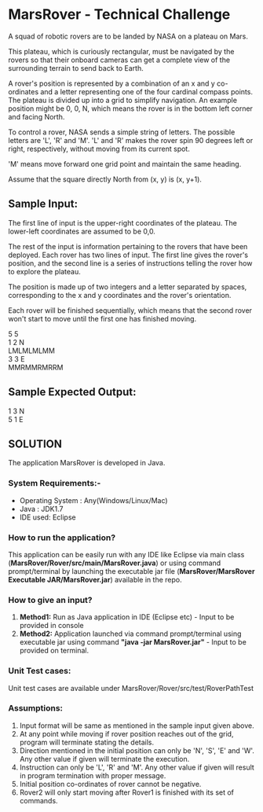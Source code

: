 # MarsRover - Technical Challenge

A squad of robotic rovers are to be landed by NASA on a plateau on Mars.

This plateau, which is curiously rectangular, must be navigated by the rovers so that their onboard cameras can get a complete view of the surrounding terrain to send back to Earth.

A rover's position is represented by a combination of an x and y co-ordinates and a letter representing one of the four cardinal compass points. The plateau is divided up into a grid to simplify navigation. An example position might be 0, 0, N, which means the rover is in the bottom left corner and facing North.

To control a rover, NASA sends a simple string of letters. The possible letters are 'L', 'R' and 'M'. 'L' and 'R' makes the rover spin 90 degrees left or right, respectively, without moving from its current spot.

'M' means move forward one grid point and maintain the same heading.

Assume that the square directly North from (x, y) is (x, y+1).

## Sample Input:
The first line of input is the upper-right coordinates of the plateau. The lower-left coordinates are assumed to be 0,0.

The rest of the input is information pertaining to the rovers that have been deployed. Each rover has two lines of input. The first line gives the rover's position, and the second line is a series of instructions telling the rover how to explore the plateau.

The position is made up of two integers and a letter separated by spaces, corresponding to the x and y coordinates and the rover's orientation.

Each rover will be finished sequentially, which means that the second rover won't start to move until the first one has finished moving.

5 5 <br />
1 2 N <br />
LMLMLMLMM <br />
3 3 E <br />
MMRMMRMRRM <br />

## Sample Expected Output:

1 3 N <br />
5 1 E <br />

## SOLUTION
The application MarsRover is developed in Java.

### System Requirements:-

- Operating System : Any(Windows/Linux/Mac)
- Java : JDK1.7
- IDE used: Eclipse

### How to run the application?
This application can be easily run with any IDE like Eclipse via main class (**MarsRover/Rover/src/main/MarsRover.java**) or using command prompt/terminal by launching the executable jar file (**MarsRover/MarsRover Executable JAR/MarsRover.jar**) available in the repo. 

### How to give an input?

1. **Method1:** Run as Java application in IDE (Eclipse etc) - Input to be provided in console
2. **Method2:** Application launched via command prompt/terminal using executable jar using command **"java -jar MarsRover.jar"** - Input to be provided on terminal. 

### Unit Test cases:
Unit test cases are available under MarsRover/Rover/src/test/RoverPathTest

### Assumptions: 

1. Input format will be same as mentioned in the sample input given above.
2. At any point while moving if rover position reaches out of the grid, program will terminate stating the details.
3. Direction mentioned in the initial position can only be 'N', 'S', 'E' and 'W'. Any other value if given will terminate the execution.
4. Instruction can only be 'L', 'R' and 'M'. Any other value if given will result in program termination with proper message.
5. Initial position co-ordinates of rover cannot be negative.
6. Rover2 will only start moving after Rover1 is finished with its set of commands.


